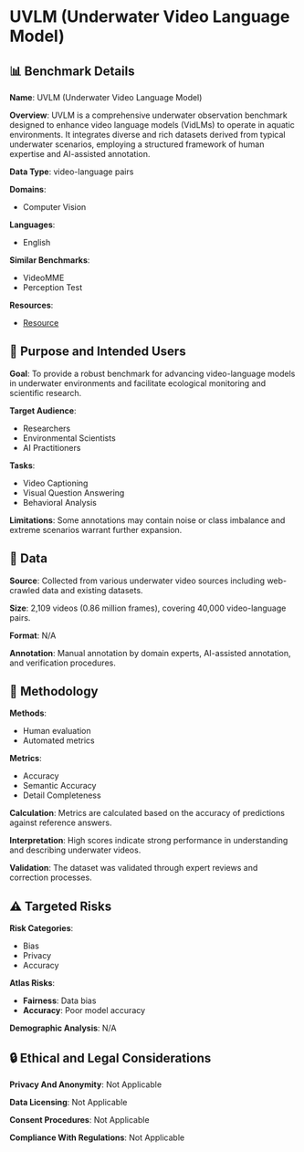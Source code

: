 # UVLM (Underwater Video Language Model)

## 📊 Benchmark Details

**Name**: UVLM (Underwater Video Language Model)

**Overview**: UVLM is a comprehensive underwater observation benchmark designed to enhance video language models (VidLMs) to operate in aquatic environments. It integrates diverse and rich datasets derived from typical underwater scenarios, employing a structured framework of human expertise and AI-assisted annotation.

**Data Type**: video-language pairs

**Domains**:
- Computer Vision

**Languages**:
- English

**Similar Benchmarks**:
- VideoMME
- Perception Test

**Resources**:
- [Resource](N/A)

## 🎯 Purpose and Intended Users

**Goal**: To provide a robust benchmark for advancing video-language models in underwater environments and facilitate ecological monitoring and scientific research.

**Target Audience**:
- Researchers
- Environmental Scientists
- AI Practitioners

**Tasks**:
- Video Captioning
- Visual Question Answering
- Behavioral Analysis

**Limitations**: Some annotations may contain noise or class imbalance and extreme scenarios warrant further expansion.

## 💾 Data

**Source**: Collected from various underwater video sources including web-crawled data and existing datasets.

**Size**: 2,109 videos (0.86 million frames), covering 40,000 video-language pairs.

**Format**: N/A

**Annotation**: Manual annotation by domain experts, AI-assisted annotation, and verification procedures.

## 🔬 Methodology

**Methods**:
- Human evaluation
- Automated metrics

**Metrics**:
- Accuracy
- Semantic Accuracy
- Detail Completeness

**Calculation**: Metrics are calculated based on the accuracy of predictions against reference answers.

**Interpretation**: High scores indicate strong performance in understanding and describing underwater videos.

**Validation**: The dataset was validated through expert reviews and correction processes.

## ⚠️ Targeted Risks

**Risk Categories**:
- Bias
- Privacy
- Accuracy

**Atlas Risks**:
- **Fairness**: Data bias
- **Accuracy**: Poor model accuracy

**Demographic Analysis**: N/A

## 🔒 Ethical and Legal Considerations

**Privacy And Anonymity**: Not Applicable

**Data Licensing**: Not Applicable

**Consent Procedures**: Not Applicable

**Compliance With Regulations**: Not Applicable
